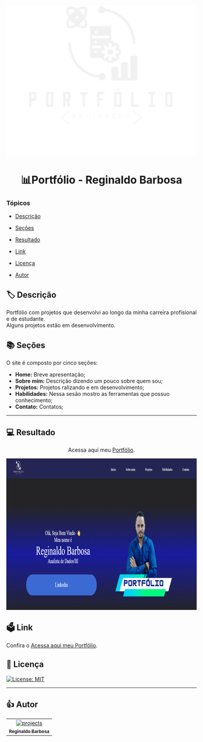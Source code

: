 
<a align="center"> <img src="./img/Logo_regis.svg" alt="portfolio" width="800" height="400"/> </a> 
<br/>
<h1 align="center">📊Portfólio - Reginaldo Barbosa</h1>



### Tópicos 

- [Descrição](#descrição)

- [Seções](#seções)

- [Resultado](#resultado)

- [Link](#link)

- [Licença](#licença)

- [Autor](#autor)




## 🏷 Descrição 

<p align="justify">
Portfólio com projetos que desenvolvi ao longo da minha carreira profisional e de estudante.
<br />
    Alguns projetos estão em desenvolvimento.
<br />

</p>



## 📚 Seções

O site é composto por cinco seções:

- **Home:** Breve apresentação;
- **Sobre mim:** Descrição dizendo um pouco sobre quem sou;
- **Projetos:** Projetos ralizando e em desenvolvimento;
- **Habilidades:** Nessa sesão mostro as ferramentas que possuo conhecimento;
- **Contato:** Contatos;

---




## 💻 Resultado

 <p align="center">Acessa aqui meu <a href="https://reginaldo-projects.github.io/Portfolio-Reginaldo-Projects/" target="_blank">Portfólio</a>.</p>

<a align="center"> <img src="./img/preview.png" alt="portfolio" width="800" height="400"/> </a> 

 
## 🗳 Link
 
 <p>Confira o <a href="https://reginaldo-projects.github.io/Portfolio-Reginaldo-Projects/" target="_blank">Acessa aqui meu Portfólio</a>.</p>




## 📌 Licença

[![License: MIT](https://img.shields.io/badge/License-MIT-yellow.svg)](https://github.com/Reginaldo-projects/Portfolio-Reginaldo-Projects/blob/main/LICENSE)


 ---

## 👍 Autor

<table>
  <tr>
    <td align="center">
      <a href="https://github.com/Reginaldo-projects">
        <img src="https://avatars.githubusercontent.com/u/112530481" width="100px;" alt="projects"/><br>
        <sub>
          <b>Reginaldo Barbosa</b>
        </sub>
      </a>
    </td>
  </tr>
</table>

 